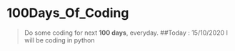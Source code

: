 # 100Days_Of_Coding
> Do some coding for next **100 days**, everyday.
##Today : 15/10/2020 I will be coding in python

